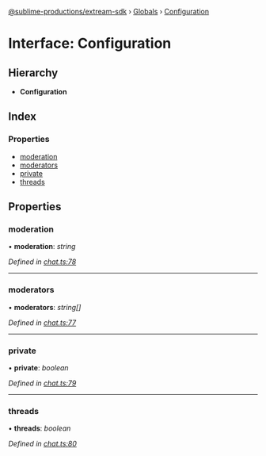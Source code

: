 [@sublime-productions/extream-sdk](../README.md) › [Globals](../globals.md) › [Configuration](configuration.md)

# Interface: Configuration

## Hierarchy

* **Configuration**

## Index

### Properties

* [moderation](configuration.md#moderation)
* [moderators](configuration.md#moderators)
* [private](configuration.md#private)
* [threads](configuration.md#threads)

## Properties

###  moderation

• **moderation**: *string*

*Defined in [chat.ts:78](https://github.com/Extream-SaaS/ex-sdk/blob/b2de5a9/src/chat.ts#L78)*

___

###  moderators

• **moderators**: *string[]*

*Defined in [chat.ts:77](https://github.com/Extream-SaaS/ex-sdk/blob/b2de5a9/src/chat.ts#L77)*

___

###  private

• **private**: *boolean*

*Defined in [chat.ts:79](https://github.com/Extream-SaaS/ex-sdk/blob/b2de5a9/src/chat.ts#L79)*

___

###  threads

• **threads**: *boolean*

*Defined in [chat.ts:80](https://github.com/Extream-SaaS/ex-sdk/blob/b2de5a9/src/chat.ts#L80)*
